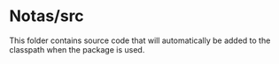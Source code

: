 # Notas/src

This folder contains source code that will automatically be added to the classpath when
the package is used.
